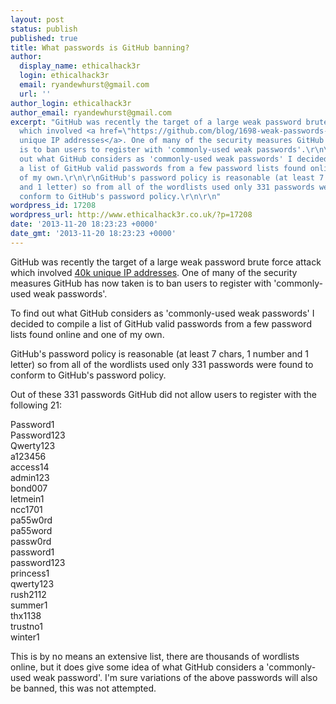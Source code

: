 ```yaml
---
layout: post
status: publish
published: true
title: What passwords is GitHub banning?
author:
  display_name: ethicalhack3r
  login: ethicalhack3r
  email: ryandewhurst@gmail.com
  url: ''
author_login: ethicalhack3r
author_email: ryandewhurst@gmail.com
excerpt: "GitHub was recently the target of a large weak password brute force attack
  which involved <a href=\"https://github.com/blog/1698-weak-passwords-brute-forced\">40k
  unique IP addresses</a>. One of many of the security measures GitHub has now taken
  is to ban users to register with 'commonly-used weak passwords'.\r\n\r\nTo find
  out what GitHub considers as 'commonly-used weak passwords' I decided to compile
  a list of GitHub valid passwords from a few password lists found online and one
  of my own.\r\n\r\nGitHub's password policy is reasonable (at least 7 chars, 1 number
  and 1 letter) so from all of the wordlists used only 331 passwords were found to
  conform to GitHub's password policy.\r\n\r\n"
wordpress_id: 17208
wordpress_url: http://www.ethicalhack3r.co.uk/?p=17208
date: '2013-11-20 18:23:23 +0000'
date_gmt: '2013-11-20 18:23:23 +0000'
---
```

<p>GitHub was recently the target of a large weak password brute force attack which involved <a href="https://github.com/blog/1698-weak-passwords-brute-forced">40k unique IP addresses</a>. One of many of the security measures GitHub has now taken is to ban users to register with 'commonly-used weak passwords'.</p>
<p>To find out what GitHub considers as 'commonly-used weak passwords' I decided to compile a list of GitHub valid passwords from a few password lists found online and one of my own.</p>
<p>GitHub's password policy is reasonable (at least 7 chars, 1 number and 1 letter) so from all of the wordlists used only 331 passwords were found to conform to GitHub's password policy.</p>
<p><a id="more"></a><a id="more-17208"></a></p>
<p>Out of these 331 passwords GitHub did not allow users to register with the following 21:</p>
<p>Password1<br />
Password123<br />
Qwerty123<br />
a123456<br />
access14<br />
admin123<br />
bond007<br />
letmein1<br />
ncc1701<br />
pa55w0rd<br />
pa55word<br />
passw0rd<br />
password1<br />
password123<br />
princess1<br />
qwerty123<br />
rush2112<br />
summer1<br />
thx1138<br />
trustno1<br />
winter1</p>
<p>This is by no means an extensive list, there are thousands of wordlists online, but it does give some idea of what GitHub considers a 'commonly-used weak password'. I'm sure variations of the above passwords will also be banned, this was not attempted.</p>
